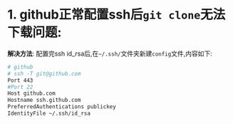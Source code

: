 # 1. github正常配置ssh后`git clone`无法下载问题:

**解决方法**:
配置完ssh id_rsa后,在`~/.ssh/`文件夹新建`config`文件,内容如下:

```bash
# github
# ssh -T git@github.com
Port 443    
#Port 22 
Host github.com
Hostname ssh.github.com
PreferredAuthentications publickey
IdentityFile ~/.ssh/id_rsa
```

